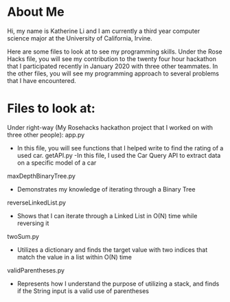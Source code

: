# About Me
Hi, my name is Katherine Li and I am currently a third year computer science major at the University of California, Irvine. 

Here are some files to look at to see my programming skills. Under the Rose Hacks file, you will see my contribution to the twenty four hour hackathon that I participated recently in January 2020 with three other teammates. In the other files, you will see my programming approach to several problems that I have encountered. 

# Files to look at: 
Under right-way (My Rosehacks hackathon project that I worked on with three other people):
app.py
- In this file, you will see functions that I helped write to find the rating of a used car. 
getAPI.py
 -In this file, I used the Car Query API to extract data on a specific model of a car
 
 maxDepthBinaryTree.py
 - Demonstrates my knowledge of iterating through a Binary Tree
 
 reverseLinkedList.py
  - Shows that I can iterate through a Linked List in O(N) time while reversing it
  
  twoSum.py
  - Utilizes a dictionary and finds the target value with two indices that match the value in a list within O(N) time 
  
  validParentheses.py
  - Represents how I understand the purpose of utilizing a stack, and finds if the String input is a valid use of parentheses
